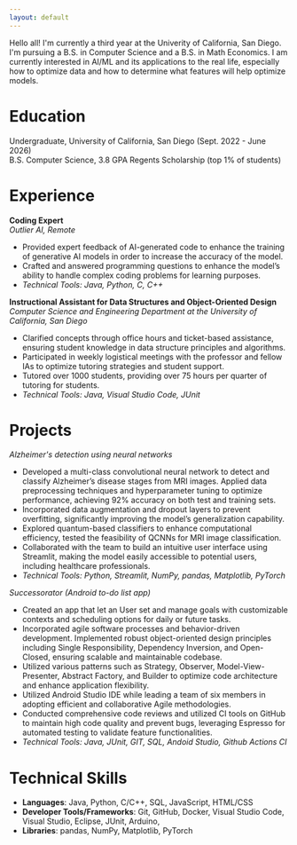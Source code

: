 ```yaml
---
layout: default
---
```


Hello all! I'm currently a third year at the Univerity of California, San Diego. I'm pursuing a B.S. in Computer Science and a B.S. in Math Economics. I am currently interested in AI/ML and its applications to the real life, especially how to optimize data and how to determine what features will help optimize models. 

# Education

Undergraduate, University of California, San Diego (Sept. 2022 - June 2026)  
B.S. Computer Science, 3.8 GPA
Regents Scholarship (top 1\% of students)

# Experience

**Coding Expert**  
*Outlier AI, Remote*  
- Provided expert feedback  of AI-generated code to enhance the training  of generative AI models in order to increase the accuracy of the model.
- Crafted and answered programming questions to enhance the model’s ability to handle complex coding problems for learning purposes.
- _Technical Tools: Java, Python, C, C++_ 

**Instructional Assistant for Data Structures and Object-Oriented Design**  
*Computer Science and Engineering Department at the University of California, San Diego*   
- Clarified concepts through office hours and ticket-based assistance, ensuring student knowledge in data structure principles and algorithms. 
- Participated in weekly logistical meetings with the professor and fellow IAs to optimize tutoring strategies and student support.
- Tutored over 1000 students, providing over 75 hours per quarter of tutoring for students.  
- _Technical Tools: Java, Visual Studio Code, JUnit_

# Projects

*Alzheimer's detection using neural networks*
- Developed a multi-class convolutional neural network to detect and classify Alzheimer’s disease stages from MRI images. Applied data preprocessing techniques and hyperparameter tuning to optimize performance, achieving 92% accuracy on both test and training sets.
- Incorporated data augmentation and dropout layers to prevent overfitting, significantly improving the model’s generalization capability. 
- Explored quantum-based classifiers to enhance computational efficiency, tested the feasibility of QCNNs for MRI image classification. 
- Collaborated with the team to build an intuitive user interface using Streamlit, making the model easily accessible to potential users, including healthcare professionals.
- _Technical Tools: Python, Streamlit, NumPy, pandas, Matplotlib, PyTorch_

*Successorator (Android to-do list app)*
- Created an app that let an User set and manage goals with customizable contexts and scheduling options for daily or future tasks. 
- Incorporated agile software processes and behavior-driven development. Implemented robust object-oriented design principles including Single Responsibility, Dependency Inversion, and Open-Closed, ensuring scalable and maintainable codebase. 
- Utilized various patterns such as Strategy, Observer, Model-View-Presenter, Abstract Factory, and Builder to optimize code architecture and enhance application flexibility.
- Utilized Android Studio IDE while leading a team of six members in adopting efficient and collaborative Agile methodologies. 
- Conducted comprehensive code reviews and utilized CI tools on GitHub to maintain high code quality and prevent bugs, leveraging Espresso for automated testing to validate feature functionalities. 
- _Technical Tools: Java, JUnit, GIT, SQL, Andoid Studio, Github Actions CI_

# Technical Skills

- **Languages**: Java, Python, C/C++, SQL, JavaScript, HTML/CSS  
- **Developer Tools/Frameworks**: Git, GitHub, Docker, Visual Studio Code, Visual Studio, Eclipse, JUnit, Arduino, 
- **Libraries**: pandas, NumPy, Matplotlib, PyTorch
